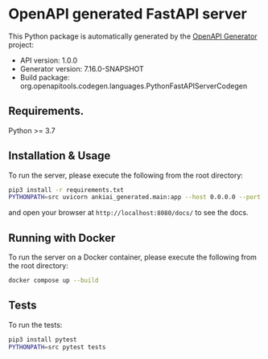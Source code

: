 # OpenAPI generated FastAPI server

This Python package is automatically generated by the [OpenAPI Generator](https://openapi-generator.tech) project:

- API version: 1.0.0
- Generator version: 7.16.0-SNAPSHOT
- Build package: org.openapitools.codegen.languages.PythonFastAPIServerCodegen

## Requirements.

Python >= 3.7

## Installation & Usage

To run the server, please execute the following from the root directory:

```bash
pip3 install -r requirements.txt
PYTHONPATH=src uvicorn ankiai_generated.main:app --host 0.0.0.0 --port 8080
```

and open your browser at `http://localhost:8080/docs/` to see the docs.

## Running with Docker

To run the server on a Docker container, please execute the following from the root directory:

```bash
docker compose up --build
```

## Tests

To run the tests:

```bash
pip3 install pytest
PYTHONPATH=src pytest tests
```
